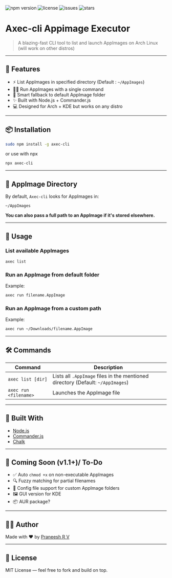 ![npm version](https://img.shields.io/npm/v/axec-cli)
![license](https://img.shields.io/github/license/PraneeshRV/axec-cli)
![issues](https://img.shields.io/github/issues/PraneeshRV/axec-cli)
![stars](https://img.shields.io/github/stars/PraneeshRV/axec-cli?style=social)

# Axec-cli  Appimage Executor

> A blazing-fast CLI tool to list and launch AppImages on Arch Linux (will work on other distros)

---

## 🚀 Features

- ⚡ List AppImages in specified directory (Default : `~/AppImages`)
- 🏃‍♂️ Run AppImages with a single command
- 🧠 Smart fallback to default AppImage folder
- ✨ Built with Node.js + Commander.js
- 💻 Designed for Arch + KDE but works on any distro

---

## 📦 Installation

```bash
sudo npm install -g axec-cli
```
or use with npx 

```bash
npx axec-cli
```
---

## 📂 AppImage Directory

By default, `Axec-cli` looks for AppImages in:

```
~/AppImages
```

**You can also pass a full path to an AppImage if it's stored elsewhere.**

---

## 🧪 Usage

### List available AppImages
```bash
axec list
```

### Run an AppImage from default folder
Example:
```bash
axec run filename.AppImage
```

### Run an AppImage from a custom path
Example:
```bash
axec run ~/Downloads/filename.AppImage
```

---

## 🛠️ Commands

| Command        | Description                            |
|----------------|----------------------------------------|
| `axec list [dir]`    | Lists all `.AppImage` files in the mentioned directory (Default: `~/AppImages`) |
| `axec run <filename>` | Launches the AppImage file            |

---

## 🧱 Built With

- [Node.js](https://nodejs.org)
- [Commander.js](https://github.com/tj/commander.js)
- [Chalk](https://github.com/chalk/chalk)

---

## 🧩 Coming Soon (v1.1+)/ To-Do

- ✅ Auto `chmod +x` on non-executable AppImages
- 🔍 Fuzzy matching for partial filenames
- 🧠 Config file support for custom AppImage folders
- 🖼️ GUI version for KDE
- 📦 AUR package?

---

## 🧑‍💻 Author

Made with ❤️ by [Praneesh R V](https://github.com/PraneeshRV)

---

## 📄 License

MIT License — feel free to fork and build on top.
